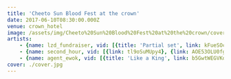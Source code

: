 ```yaml
---
title: 'Cheeto Sun Blood Fest at the crown'
date: 2017-06-10T08:30:00.000Z
venue: crown_hotel
image: /assets/img/Cheeto%20Sun%20Blood%20Fest%20at%20the%20crown/cover.jpg
artists:
    - {name: lzd_fundraiser, vid: [{title: 'Partial set', link: kFueSOc-dTk}]}
    - {name: second_hour, vid: [{link: tl9oSuMUpy4}, {link: AOE53OLU0fg}]}
    - {name: agent_ewok, vid: [{title: 'Like a King', link: b5GwtWEGVKo}, {title: 'White Collar Crime Isn''t Real Crime', link: CIOg82uRbL0}, {title: Amtryptamine, link: MM4vwz7fy20}]}
cover: ./cover.jpg
---
```

